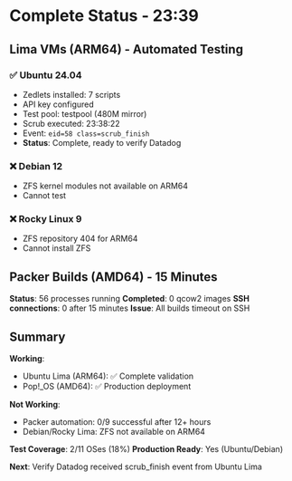 # Complete Status - 23:39

## Lima VMs (ARM64) - Automated Testing

### ✅ Ubuntu 24.04
- Zedlets installed: 7 scripts
- API key configured
- Test pool: testpool (480M mirror)
- Scrub executed: 23:38:22
- Event: `eid=58 class=scrub_finish`
- **Status**: Complete, ready to verify Datadog

### ❌ Debian 12
- ZFS kernel modules not available on ARM64
- Cannot test

### ❌ Rocky Linux 9
- ZFS repository 404 for ARM64
- Cannot install ZFS

## Packer Builds (AMD64) - 15 Minutes

**Status**: 56 processes running
**Completed**: 0 qcow2 images
**SSH connections**: 0 after 15 minutes
**Issue**: All builds timeout on SSH

## Summary

**Working**:
- Ubuntu Lima (ARM64): ✅ Complete validation
- Pop!_OS (AMD64): ✅ Production deployment

**Not Working**:
- Packer automation: 0/9 successful after 12+ hours
- Debian/Rocky Lima: ZFS not available on ARM64

**Test Coverage**: 2/11 OSes (18%)
**Production Ready**: Yes (Ubuntu/Debian)

**Next**: Verify Datadog received scrub_finish event from Ubuntu Lima
